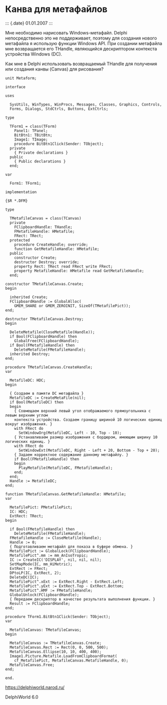 Канва для метафайлов
====================

::: {.date}
01.01.2007
:::

Мне необходимо нарисовать Windows-метафайл. Delphi непосредственно это
не поддерживает, поэтому для создания нового метафайла я использую
функции Windows API. При создании метафайла мне возвращается его
THandle, являющийся дескриптором контекста устройства Windows (DC).

Как мне в Delphi использовать возвращаемый THandle для получения или
создания канвы (Canvas) для рисования?

    unit Metaform;
     
    interface
     
    uses
     
      SysUtils, WinTypes, WinProcs, Messages, Classes, Graphics, Controls,
      Forms, Dialogs, StdCtrls, Buttons, ExtCtrls;
     
    type
     
      TForm1 = class(TForm)
        Panel1: TPanel;
        BitBtn1: TBitBtn;
        Image1: TImage;
        procedure BitBtn1Click(Sender: TObject);
      private
        { Private declarations }
      public
        { Public declarations }
      end;
     
    var
     
      Form1: TForm1;
     
    implementation
     
    {$R *.DFM}
     
    type
     
      TMetafileCanvas = class(TCanvas)
      private
        FClipboardHandle: THandle;
        FMetafileHandle: HMetafile;
        FRect: TRect;
      protected
        procedure CreateHandle; override;
        function GetMetafileHandle: HMetafile;
      public
        constructor Create;
        destructor Destroy; override;
        property Rect: TRect read FRect write FRect;
        property MetafileHandle: HMetafile read GetMetafileHandle;
      end;
     
    constructor TMetafileCanvas.Create;
    begin
     
      inherited Create;
      FClipboardHandle := GlobalAlloc(
        GMEM_SHARE or GMEM_ZEROINIT, SizeOf(TMetafilePict));
    end;
     
    destructor TMetafileCanvas.Destroy;
    begin
     
      DeleteMetafile(CloseMetafile(Handle));
      if Bool(FClipboardHandle) then
        GlobalFree(FClipboardHandle);
      if Bool(FMetafileHandle) then
        DeleteMetafile(FMetafileHandle);
      inherited Destroy;
    end;
     
    procedure TMetafileCanvas.CreateHandle;
    var
     
      MetafileDC: HDC;
    begin
     
      { Создаем в памяти DC метафайла }
      MetafileDC := CreateMetaFile(nil);
      if Bool(MetafileDC) then
      begin
        { Совмещаем верхний левый угол отображаемого прямоугольника с левым верхним углом
        контекста устройства. Создаем границу шириной 10 логических единиц вокруг изображения. }
        with FRect do
          SetWindowOrg(MetafileDC, Left - 10, Top - 10);
        { Устанавливаем размер изображения с бордюром, имеющим ширину 10 логических единиц. }
        with FRect do
          SetWindowExt(MetafileDC, Right - Left + 20, Bottom - Top + 20);
        { Задаем корректное содержание данному метафайлу. }
        if Bool(FMetafileHandle) then
        begin
          PlayMetafile(MetafileDC, FMetafileHandle);
        end;
      end;
      Handle := MetafileDC;
    end;
     
    function TMetafileCanvas.GetMetafileHandle: HMetafile;
    var
     
      MetafilePict: PMetafilePict;
      IC: HDC;
      ExtRect: TRect;
    begin
     
      if Bool(FMetafileHandle) then
        DeleteMetafile(FMetafileHandle);
      FMetafileHandle := CloseMetafile(Handle);
      Handle := 0;
      { Подготавливаем метафайл для показа в буфере обмена. }
      MetafilePict := GlobalLock(FClipboardHandle);
      MetafilePict^.mm := mm_AnIsoTropic;
      IC := CreateIC('DISPLAY', nil, nil, nil);
      SetMapMode(IC, mm_HiMetric);
      ExtRect := FRect;
      DPtoLP(IC, ExtRect, 2);
      DeleteDC(IC);
      MetafilePict^.xExt := ExtRect.Right - ExtRect.Left;
      MetafilePict^.yExt := ExtRect.Top - ExtRect.Bottom;
      MetafilePict^.HMF := FMetafileHandle;
      GlobalUnlock(FClipboardHandle);
      { Передаем дескриптор в качестве результата выполнения функции. }
      Result := FClipboardHandle;
    end;
     
    procedure TForm1.BitBtn1Click(Sender: TObject);
    var
     
      MetafileCanvas: TMetafileCanvas;
    begin
     
      MetafileCanvas := TMetafileCanvas.Create;
      MetafileCanvas.Rect := Rect(0, 0, 500, 500);
      MetafileCanvas.Ellipse(10, 10, 400, 400);
      Image1.Picture.Metafile.LoadFromClipboardFormat(
        cf_MetafilePict, MetafileCanvas.MetafileHandle, 0);
      MetafileCanvas.Free;
    end;
     
    end.
     
     

<https://delphiworld.narod.ru/>

DelphiWorld 6.0
